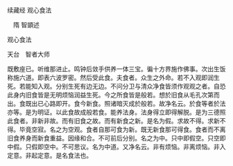 续藏经   观心食法  

　隋 智顗述  

观心食法  

天台　智者大师  

既敷座已。听维那进止。鸣钟后敛手供养一体三宝。徧十方界施作佛事。次出生饭称施六道。即表六波罗密。然后受此食。夫食者。众生之外命。若不入观即润生死。若能知入观。分别生死有边无边。不问分卫与清众净食皆须作观观之者。自恐此身内旧食皆是无明烦恼润益生死。今之所食皆是般若。想於旧食从毛孔次第而出。食既出已心路即开。食今新食。照诸暗灭成於般若。故净名云。於食等者於法亦等。是为明证。以此食故成般若食。能养法身。法身得立即得解脱。是为三德照此食者。非新非故。而有旧食之故。而有新食之新。是名为假。求故不得。求新不得。毕竟空寂。名之为空观。食者自那可食为新。既无新食那可得食。食者而不离旧食养身而新食重益。因缘和合。不可前后分别。名之为中。只中即假空。只空即中假。只假即空中。不可思议。名为中道。又净名云。非有烦恼。非离烦恼。非入定意。非起定意。是名食法也。  
